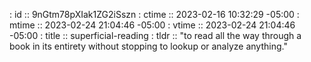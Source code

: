: id    :: 9nGtm78pXIak1ZG2iSszn
: ctime :: 2023-02-16 10:32:29 -05:00
: mtime :: 2023-02-24 21:04:46 -05:00
: vtime :: 2023-02-24 21:04:46 -05:00
: title :: superficial-reading
: tldr  :: "to read all the way through a book in its entirety without stopping to lookup or analyze anything."


